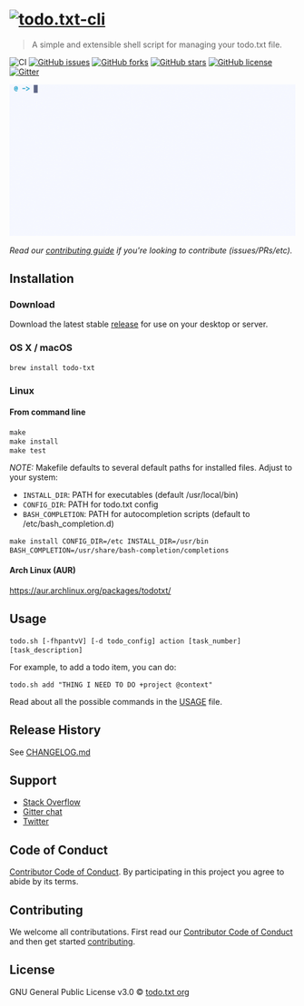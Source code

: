 # [![todo.txt-cli](http://todotxt.org/images/todotxt_logo_2012.png)][website]

> A simple and extensible shell script for managing your todo.txt file.

![CI](https://github.com/todotxt/todo.txt-cli/workflows/CI/badge.svg)
[![GitHub issues](https://img.shields.io/github/issues/todotxt/todo.txt-cli.svg)](https://github.com/todotxt/todo.txt-cli/issues)
[![GitHub forks](https://img.shields.io/github/forks/todotxt/todo.txt-cli.svg)](https://github.com/todotxt/todo.txt-cli/network)
[![GitHub stars](https://img.shields.io/github/stars/todotxt/todo.txt-cli.svg)](https://github.com/todotxt/todo.txt-cli/stargazers)
[![GitHub license](https://img.shields.io/github/license/todotxt/todo.txt-cli.svg)](https://raw.githubusercontent.com/todotxt/todo.txt-cli/master/LICENSE)
[![Gitter](https://badges.gitter.im/join_chat.svg)](https://gitter.im/todotxt/todo.txt-cli)

![gif](./.github/example.gif)

*Read our [contributing guide][CONTRIBUTING] if you're looking to contribute (issues/PRs/etc).*


## Installation

### Download
Download the latest stable [release][release] for use on your desktop or server.

### OS X / macOS

```shell
brew install todo-txt
```

### Linux

#### From command line

```shell
make
make install
make test
```

*NOTE:* Makefile defaults to several default paths for installed files. Adjust to your system:

- `INSTALL_DIR`: PATH for executables (default /usr/local/bin)
- `CONFIG_DIR`: PATH for todo.txt config
- `BASH_COMPLETION`: PATH for autocompletion scripts (default to /etc/bash_completion.d)

```shell
make install CONFIG_DIR=/etc INSTALL_DIR=/usr/bin BASH_COMPLETION=/usr/share/bash-completion/completions
```

#### Arch Linux (AUR)

https://aur.archlinux.org/packages/todotxt/


## Usage
```shell
todo.sh [-fhpantvV] [-d todo_config] action [task_number] [task_description]
```

For example, to add a todo item, you can do:

```shell
todo.sh add "THING I NEED TO DO +project @context"
```

Read about all the possible commands in the [USAGE][USAGE] file.


## Release History

See [CHANGELOG.md][CHANGELOG]


## Support

- [Stack Overflow](https://stackoverflow.com/questions/tagged/todotxt)
- [Gitter chat](https://gitter.im/todotxt/todo.txt-cli)
- [Twitter](https://twitter.com/todotxt)


## Code of Conduct

[Contributor Code of Conduct][CODE_OF_CONDUCT]. By participating in this project you agree to abide by its terms.

## Contributing

We welcome all contributations. First read our [Contributor Code of Conduct][CODE_OF_CONDUCT] and then get started [contributing][CONTRIBUTING].

## License

GNU General Public License v3.0 © [todo.txt org][github]



[release]: https://github.com/todotxt/todo.txt-cli/releases
[website]: http://todotxt.org
[github]: https://github.com/todotxt
[USAGE]: ./USAGE.md
[CHANGELOG]: ./CHANGELOG.md
[CODE_OF_CONDUCT]: .github/CODE_OF_CONDUCT.md
[CONTRIBUTING]: .github/CONTRIBUTING.md
